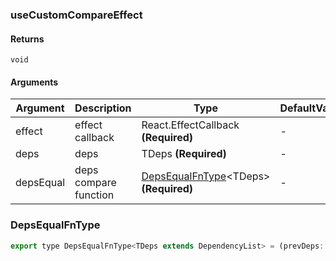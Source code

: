 ### useCustomCompareEffect

#### Returns
`void`

#### Arguments
|Argument|Description|Type|DefaultValue|
|---|---|---|---|
|effect|effect callback|React.EffectCallback  **(Required)**|-|
|deps|deps|TDeps  **(Required)**|-|
|depsEqual|deps compare function|[DepsEqualFnType](#DepsEqualFnType)&lt;TDeps&gt;  **(Required)**|-|

### DepsEqualFnType

```js
export type DepsEqualFnType<TDeps extends DependencyList> = (prevDeps: TDeps, nextDeps: TDeps) => boolean;
```